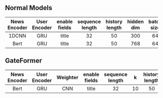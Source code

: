## Normal Models
|News Encoder|User Encoder|enable fields|sequence length|history length|hidden dim|batch size|learning rate|AUC|MRR|
|:-:|:-:|:-:|:-:|:-:|:-:|:-:|:-:|:-:|:-:|
|1DCNN|GRU|title|32|50|300|64|1e-4|0.6826|0.3292|
|Bert|GRU|title|32|50|768|64|1e-5|0.7087|0.3479|

## GateFormer
|News Encoder|User Encoder|Weighter|enable fields|sequence length|k|history length|hidden dim|batch size|learning rate|AUC|MRR|
|:-:|:-:|:-:|:-:|:-:|:-:|:-:|:-:|:-:|:-:|:-:|:-:|
|Bert|GRU|CNN|title|32|10|50|768|64|1e-5|0.7087|0.3479|
